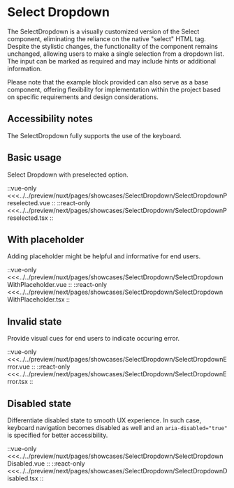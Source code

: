 # Select Dropdown

The SelectDropdown is a visually customized version of the Select component, eliminating the reliance on the native "select" HTML tag. Despite the stylistic changes, the functionality of the component remains unchanged, allowing users to make a single selection from a dropdown list. The input can be marked as required and may include hints or additional information.

Please note that the example block provided can also serve as a base component, offering flexibility for implementation within the project based on specific requirements and design considerations.

<!-- todo -->
<!-- ::tip
If you need to make this field required, it is crucial to communicate this intention clearly to your end users. You can find more information about [required form fields in our guide here](../blocks/FormFields).
:: -->

## Accessibility notes

The SelectDropdown fully supports the use of the keyboard.

## Basic usage

Select Dropdown with preselected option.

<Showcase showcase-name="SelectDropdown/SelectDropdownPreselected" style="min-height:300px">

::vue-only
<<<../../preview/nuxt/pages/showcases/SelectDropdown/SelectDropdownPreselected.vue
::
::react-only
<<<../../preview/next/pages/showcases/SelectDropdown/SelectDropdownPreselected.tsx
::

</Showcase>

## With placeholder

Adding placeholder might be helpful and informative for end users.

<Showcase showcase-name="SelectDropdown/SelectDropdownWithPlaceholder" style="min-height:300px">
::vue-only
<<<../../preview/nuxt/pages/showcases/SelectDropdown/SelectDropdownWithPlaceholder.vue
::
::react-only
<<<../../preview/next/pages/showcases/SelectDropdown/SelectDropdownWithPlaceholder.tsx
::
</Showcase>

## Invalid state

Provide visual cues for end users to indicate occuring error.

<Showcase showcase-name="SelectDropdown/SelectDropdownError" style="min-height:300px">

::vue-only
<<<../../preview/nuxt/pages/showcases/SelectDropdown/SelectDropdownError.vue
::
::react-only
<<<../../preview/next/pages/showcases/SelectDropdown/SelectDropdownError.tsx
::

</Showcase>

## Disabled state

Differentiate disabled state to smooth UX experience. In such case, keyboard navigation becomes disabled as well and an `aria-disabled="true"` is specified for better accessibility.

<Showcase showcase-name="SelectDropdown/SelectDropdownDisabled" style="min-height:300px">

::vue-only
<<<../../preview/nuxt/pages/showcases/SelectDropdown/SelectDropdownDisabled.vue
::
::react-only
<<<../../preview/next/pages/showcases/SelectDropdown/SelectDropdownDisabled.tsx
::

</Showcase>
